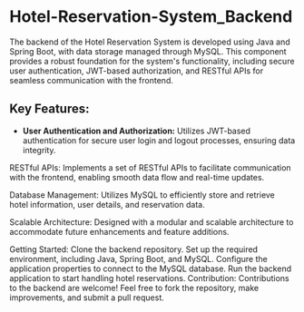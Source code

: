 # Hotel-Reservation-System_Backend
The backend of the Hotel Reservation System is developed using Java and Spring Boot, with data storage managed through MySQL. This component provides a robust foundation for the system's functionality, including secure user authentication, JWT-based authorization, and RESTful APIs for seamless communication with the frontend.

## Key Features:
* __User Authentication and Authorization:__ Utilizes JWT-based authentication for secure user login and logout processes, ensuring data integrity.

RESTful APIs: Implements a set of RESTful APIs to facilitate communication with the frontend, enabling smooth data flow and real-time updates.

Database Management: Utilizes MySQL to efficiently store and retrieve hotel information, user details, and reservation data.

Scalable Architecture: Designed with a modular and scalable architecture to accommodate future enhancements and feature additions.

Getting Started:
Clone the backend repository.
Set up the required environment, including Java, Spring Boot, and MySQL.
Configure the application properties to connect to the MySQL database.
Run the backend application to start handling hotel reservations.
Contribution:
Contributions to the backend are welcome! Feel free to fork the repository, make improvements, and submit a pull request.
